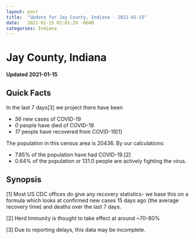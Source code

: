 ```yaml
---
layout: post
title:  "Update for Jay County, Indiana - 2021-01-15"
date:   2021-01-15 01:01:29 -0600
categories: Indiana
---
```


# Jay County, Indiana
#### Updated 2021-01-15

## Quick Facts

In the last 7 days[3] we project there have been
- *56* new cases of COVID-19
- *0* people have died of COVID-19
- *17* people have recovered from COVID-19[1]

The population in this census area is 20436. By our calculations:
- 7.85% of the population have had COVID-19.[2]
- 0.64% of the population or 131.0 people are actively fighting the virus.

## Synopsis




[1] Most US CDC offices do give any recovery statistics- we base this on a formula which looks at confirmed new cases
15 days ago (the average recovery time) and deaths over the last 7 days.

[2] Herd Immunity is thought to take effect at around ~70-80%

[3] Due to reporting delays, this data may be incomplete.
 
    